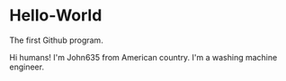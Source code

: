 # Hello-World
The first Github program.

Hi humans!
I'm John635 from American country.
I'm a washing machine engineer.
